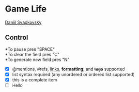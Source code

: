 # Game Life
[Daniil Svadkovsky](https://github.com/TyPaporotnyk)


## Control
*To pause pres "SPACE" <br/>
*To clear the field pres "C"<br/>
*To generate new field pres "N"<br/>

- [x] @mentions, #refs, [links](), **formatting**, and <del>tags</del> supported
- [x] list syntax required (any unordered or ordered list supported)
- [x] this is a complete item
- [ ] Hello
